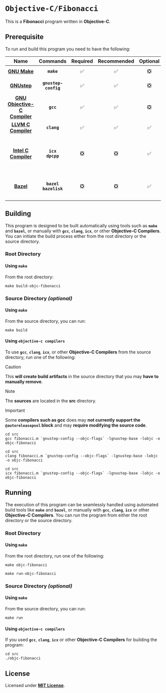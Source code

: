 # `Objective-C/Fibonacci`

This is a **Fibonacci** program written in **Objective-C**.

## Prerequisite

To run and build this program you need to have the following:

<div align="center" style="display: block; min-width: 100%; overflow: visible">

| Name | Commands | Required | Recommended | Optional | Notes |
|:----:|:--------:|:--------:|:-----------:|:--------:|:-----:|
| [**GNU Make**](https://www.gnu.org/software/make/) | **`make`** | &#9989; | &#9989; | &#10062; | **`sudo apt install make`** |
| [**GNUstep**](https://gnustep.github.io/resources/downloads.html) | **`gnustep-config`** | &#9989; | &#9989; | &#10062; | **`sudo apt install gnustep-devel `** |
| [**GNU Objective-C Compiler**](https://gcc.gnu.org) | **`gcc`** | &#9989; | &#9989; | &#10062; | **`sudo apt install gobjc`** |
| [**LLVM C Compiler**](https://releases.llvm.org/download.html) | **`clang`** | &#9989; | &#9989; | &#9989; | **`sudo apt install clang`** |
| [**Intel C Compiler**](https://www.intel.com/content/www/us/en/developer/tools/oneapi/dpc-compiler.html) | **`icx`**<br>**`dpcpp`** | &#10062; | &#10062; | &#9989; | **`sudo apt install intel-basekit`**<br>or<br>**`sudo apt install intel-hpckit`** |
| [**Bazel**](https://bazel.build/) | **`bazel`**<br>**`bazelisk`** | &#10062; | &#10062; | &#9989; | **`npm install -g @bazel/bazelisk`**<br>or<br>**`sudo apt install bazel`** |

</div>

## Building

This program is designed to be built automatically using tools such as
**`make`** and **`bazel`**, or manually with **`gcc`**, **`clang`**, **`icx`**,
or other **Objective-C Compilers**. You can initiate the build process either
from the root directory or the source directory.

### Root Directory

#### Using `make`

From the root directory:

```
make build-objc-fibonacci
```

<!--

#### Using `bazel`

To use **`bazel`** from the root directory, run one of the following:

```
bazel build objc-fibonacci
```
```
bazel build c/fibonacci:main
```

-->

### Source Directory _(optional)_

#### Using `make`

From the source directory, you can run:

```
make build
```

#### Using `objective-c compilers`

To use **`gcc`**, **`clang`**, **`icx`**, or other **Objective-C Compilers**
from the source directory, run one of the following:

> [!CAUTION]
> This **will create build artifacts** in the source directory that you may
> **have to manually remove**.

> [!NOTE]
> The **sources** are located in the **src** directory.

> [!IMPORTANT]
> Some **compilers such as gcc** does may **not currently support the
> `@autoreleasepool` block** and may **require modifying the source code**.

```
cd src
gcc fibonacci.m `gnustep-config --objc-flags` -lgnustep-base -lobjc -o objc-fibonacci
```
```
cd src
clang fibonacci.m `gnustep-config --objc-flags` -lgnustep-base -lobjc -o objc-fibonacci
```
```
cd src
icx fibonacci.m `gnustep-config --objc-flags` -lgnustep-base -lobjc -o objc-fibonacci
```

<!--

#### Using `bazel`

To use **`bazel`** from the source directory, run one of the following:

```
bazel build main
```
```
bazel build objc-fibonacci
```

-->

## Running

The execution of this program can be seamlessly handled using automated build
tools like **`make`** and **`bazel`**, or manually with **`gcc`**, **`clang`**,
**`icx`** or other **Objective-C Compilers**. You can run the program from
either the root directory or the source directory.

### Root Directory

#### Using `make`

From the root directory, run one of the following:

```
make objc-fibonacci
```
```
make run-objc-fibonacci
```

<!--

#### Using `bazel`

To use **`bazel`** from the root directory, run one of the following:

```
bazel run objc-fibonacci
```
```
bazel run c/fibonacci:main
```

-->

### Source Directory _(optional)_

#### Using `make`

From the source directory, you can run:

```
make run
```

#### Using `objective-c compilers`

If you used **`gcc`**, **`clang`**, **`icx`** or other **Objective-C Compilers**
for building the program:

```
cd src
./objc-fibonacci
```

<!--

#### Using `bazel`

To use **`bazel`** from the source directory, run one of the following:

```
bazel run main
```
```
bazel run objc-fibonacci
```

-->

## License

Licensed under [**MIT License**](LICENSE).
